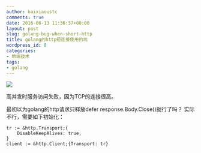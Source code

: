```yaml
---
author: baixiaoustc
comments: true
date: 2016-06-13 11:36:37+00:00
layout: post
slug: golang-bug-when-short-http
title: golang的http短连接使用的坑
wordpress_id: 8
categories:
- 后端技术
tags:
- golang
---
```


![](https://static.oschina.net/uploads/img/201603/03213934_Rpjq.png)

高并发时服务访问失败，因为TCP的连接很高。

最初以为golang的http请求只释放defer response.Body.Close()就行了吗？ 实际不行，需要如下初始化：



    
    
    tr := &http.Transport;{
        DisableKeepAlives: true,
    }
    client := &http.Client;{Transport: tr}
    
    



